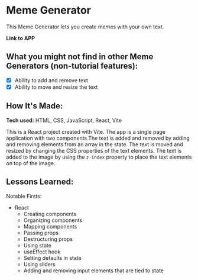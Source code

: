 # Meme Generator

This Meme Generator lets you create memes with your own text.

**Link to APP**

## What you might not find in other Meme Generators (non-tutorial features):

- [x] Ability to add and remove text
- [x] Ability to move and resize the text

## How It's Made:

**Tech used:** HTML, CSS, JavaScript, React, Vite

This is a React project created with Vite. The app is a single page application with two components.The text is added and removed by adding and removing elements from an array in the state. The text is moved and resized by changing the CSS properties of the text elements. The text is added to the image by using the `z-index` property to place the text elements on top of the image.

## Lessons Learned:

Notable Firsts:

- React
  - Creating components
  - Organizing components
  - Mapping components
  - Passing props
  - Destructuring props
  - Using state
  - useEffect hook
  - Setting defaults in state
  - Using sliders
  - Adding and removing input elements that are tied to state
